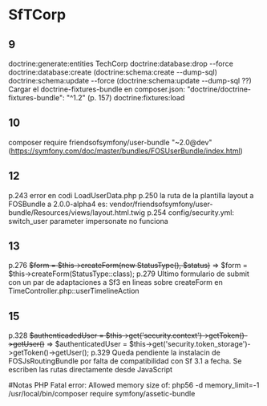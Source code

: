# SfTCorp
9
--
doctrine:generate:entities TechCorp
doctrine:database:drop --force
doctrine:database:create
(doctrine:schema:create --dump-sql)
doctrine:schema:update --force
(doctrine:schema:update --dump-sql ??)
Cargar el doctrine-fixtures-bundle en composer.json: "doctrine/doctrine-fixtures-bundle": "^1.2" (p. 157)
doctrine:fixtures:load

10
--
composer require friendsofsymfony/user-bundle "~2.0@dev"
(https://symfony.com/doc/master/bundles/FOSUserBundle/index.html)


12
---
p.243 error en codi LoadUserData.php
p.250 la ruta de la plantilla layout a FOSBundle a 2.0.0-alpha4 es: vendor/friendsofsymfony/user-bundle/Resources/views/layout.html.twig
p.254 config/security.yml: switch_user parameter impersonate no funciona

13
--
p.276 ~~$form = $this->createForm(new StatusType(), $status)~~ => $form = $this->createForm(StatusType::class);
p.279 Ultimo formulario de submit con un par de adaptaciones a Sf3 en lineas sobre createForm en TimeController.php::userTimelineAction

15
--
p.328  ~~$authenticadedUser = $this->get('security.context')->getToken()->getUser()~~ => $authenticatedUser = $this->get('security.token_storage')->getToken()->getUser();
p.329 Queda pendiente la instalacin de FOSJsRoutingBundle por falta de compatibilidad con Sf 3.1 a fecha. Se escriben las rutas directamente desde JavaScript


#Notas
PHP Fatal error:  Allowed memory size of:
php56 -d memory_limit=-1 /usr/local/bin/composer require symfony/assetic-bundle
